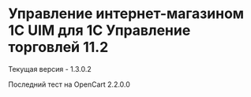 # Управление интернет-магазином 1С UIM для 1С Управление торговлей 11.2

Текущая версия - 1.3.0.2

Последний тест на OpenCart 2.2.0.0
